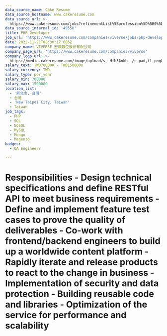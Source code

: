 ```yaml
---
data_source_name: Cake Resume
data_source_hostname: www.cakeresume.com
data_source_url: >-
  https://www.cakeresume.com/jobs?refinementList%5Bprofession%5D%5B0%5D=engineering_qa-engineer&refinementList%5Bsalary_currency%5D=TWD&range%5Bsalary_range%5D%5Bmin%5D=800096
data_source_internal_id: '49558'
title: PHP Developer
job_url: 'https://www.cakeresume.com/companies/viverse/jobs/php-developer-c9df7b'
date: 2022-11-21T08:30:17.085Z
company_name: VIVERSE 宏願數位股份有限公司
company_page_url: 'https://www.cakeresume.com/companies/viverse'
company_logo_url: >-
  https://media.cakeresume.com/image/upload/s--Hfb5Ankh--/c_pad,fl_png8,h_200,w_200/v1658906546/p2ruzcprxlhab4ckdnlj.png
salary_text: TWD700000 - TWD1500000
salary_currency: TWD
salary_type: per_year
salary_min: 700000
salary_max: 1500000
location_list:
  - '新北市, 台灣'
  - 台灣
  - 'New Taipei City, Taiwan'
  - Taiwan
job_tags:
  - PHP
  - SQL
  - NoSQL
  - MySQL
  - Mongo
  - Magento
badges:
  - QA Engineerr

---
```


# Responsibilities - Design technical specifications and define RESTful API to meet business requirements - Define and implement feature test cases to prove the quality of deliverables - Co-work with frontend/backend engineers to build up a worldwide content platform - Rapidly iterate and release products to react to the change in business - Implementation of security and data protection - Building reusable code and libraries - Optimization of the service for performance and scalability